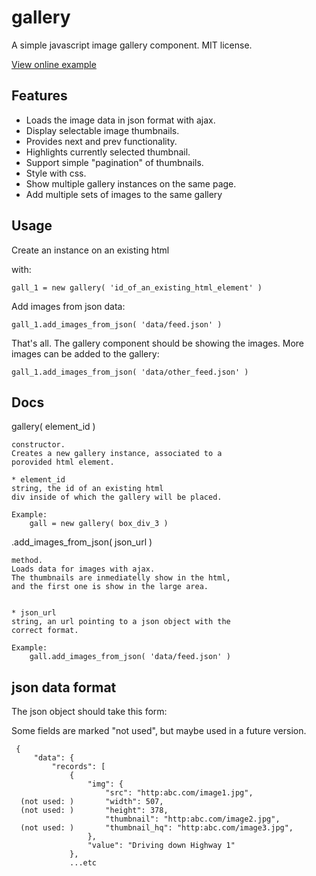 
# gallery

A simple javascript image gallery component.
MIT license.

[View online example](http://lignx.github.com/gallery.js/)

## Features

* Loads the image data in json format with ajax.
* Display selectable image thumbnails. 
* Provides next and prev functionality. 
* Highlights currently selected thumbnail. 
* Support simple "pagination" of thumbnails. 
* Style with css. 
* Show multiple gallery instances on the same page.
* Add multiple sets of images to the same gallery

## Usage

Create an instance on an existing html <div> with:

    gall_1 = new gallery( 'id_of_an_existing_html_element' )

Add images from json data:

    gall_1.add_images_from_json( 'data/feed.json' )

That's all. The gallery component should be showing the images.
More images can be added to the gallery:

    gall_1.add_images_from_json( 'data/other_feed.json' )


## Docs


 gallery( element_id )
 
    constructor.
    Creates a new gallery instance, associated to a 
    porovided html element.

    * element_id
    string, the id of an existing html
    div inside of which the gallery will be placed.

    Example:
        gall = new gallery( box_div_3 )



 .add_images_from_json( json_url )
 
    method.
    Loads data for images with ajax.
    The thumbnails are inmediatelly show in the html,
    and the first one is show in the large area.


    * json_url
    string, an url pointing to a json object with the 
    correct format.

    Example:
        gall.add_images_from_json( 'data/feed.json' )





## json data format


 The json object should take this form:

 Some fields are marked "not used", but maybe used 
 in a future version.

     {
         "data": {
             "records": [
                 {
                     "img": {
                         "src": "http:abc.com/image1.jpg",
      (not used: )       "width": 507,
      (not used: )       "height": 378,
                         "thumbnail": "http:abc.com/image2.jpg",
      (not used: )       "thumbnail_hq": "http:abc.com/image3.jpg",
                     },
                     "value": "Driving down Highway 1"
                 },
                 ...etc
     




